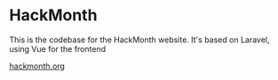 # HackMonth

This is the codebase for the HackMonth website. It's based on Laravel, using Vue for the frontend

[hackmonth.org](https://hackmonth.org)
